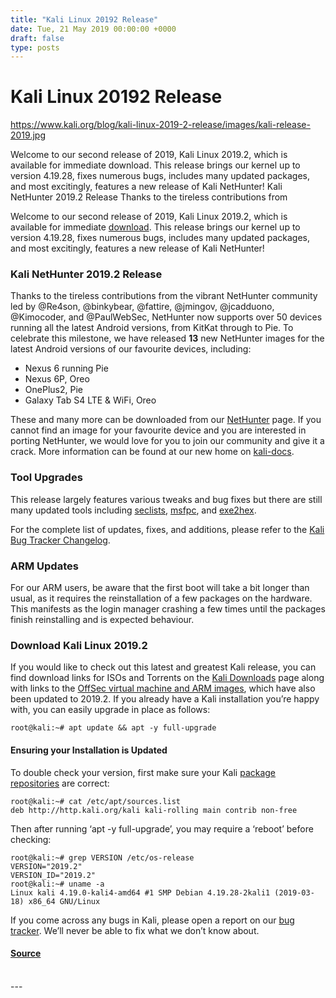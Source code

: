```yaml
---
title: "Kali Linux 20192 Release"
date: Tue, 21 May 2019 00:00:00 +0000
draft: false
type: posts
---
```

# Kali Linux 20192 Release

https://www.kali.org/blog/kali-linux-2019-2-release/images/kali-release-2019.jpg



Welcome to our second release of 2019, Kali Linux 2019.2, which is available for immediate download. This release brings our kernel up to version 4.19.28, fixes numerous bugs, includes many updated packages, and most excitingly, features a new release of Kali NetHunter! Kali NetHunter 2019.2 Release Thanks to the tireless contributions from

Welcome to our second release of 2019, Kali Linux 2019.2, which is available for immediate [download](https://www.kali.org/get-kali/). This release brings our kernel up to version 4.19.28, fixes numerous bugs, includes many updated packages, and most excitingly, features a new release of Kali NetHunter!

### Kali NetHunter 2019.2 Release

Thanks to the tireless contributions from the vibrant NetHunter community led by @Re4son, @binkybear, @fattire, @jmingov, @jcadduono, @Kimocoder, and @PaulWebSec, NetHunter now supports over 50 devices running all the latest Android versions, from KitKat through to Pie. To celebrate this milestone, we have released **13** new NetHunter images for the latest Android versions of our favourite devices, including:

-   Nexus 6 running Pie
-   Nexus 6P, Oreo
-   OnePlus2, Pie
-   Galaxy Tab S4 LTE & WiFi, Oreo

These and many more can be downloaded from our [NetHunter](https://www.kali.org/get-kali/#kali-mobile) page. If you cannot find an image for your favourite device and you are interested in porting NetHunter, we would love for you to join our community and give it a crack. More information can be found at our new home on [kali-docs](https://www.kali.org/docs/nethunter/).

### Tool Upgrades

This release largely features various tweaks and bug fixes but there are still many updated tools including [seclists](https://pkg.kali.org/pkg/seclists), [msfpc](https://pkg.kali.org/pkg/msfpc), and [exe2hex](https://pkg.kali.org/pkg/exe2hexbat).

For the complete list of updates, fixes, and additions, please refer to the [Kali Bug Tracker Changelog](https://bugs.kali.org/changelog_page.php).

### ARM Updates

For our ARM users, be aware that the first boot will take a bit longer than usual, as it requires the reinstallation of a few packages on the hardware. This manifests as the login manager crashing a few times until the packages finish reinstalling and is expected behaviour.

### Download Kali Linux 2019.2

If you would like to check out this latest and greatest Kali release, you can find download links for ISOs and Torrents on the [Kali Downloads](https://www.kali.org/get-kali/) page along with links to the [OffSec virtual machine and ARM images](https://www.kali.org/get-kali/#kali-vm), which have also been updated to 2019.2. If you already have a Kali installation you’re happy with, you can easily upgrade in place as follows:

```console
root@kali:~# apt update && apt -y full-upgrade
```

#### Ensuring your Installation is Updated

To double check your version, first make sure your Kali [package repositories](https://www.kali.org/docs/general-use/kali-linux-sources-list-repositories/) are correct:

```console
root@kali:~# cat /etc/apt/sources.list
deb http://http.kali.org/kali kali-rolling main contrib non-free
```

Then after running ‘apt -y full-upgrade’, you may require a ‘reboot’ before checking:

```console
root@kali:~# grep VERSION /etc/os-release
VERSION="2019.2"
VERSION_ID="2019.2"
root@kali:~# uname -a
Linux kali 4.19.0-kali4-amd64 #1 SMP Debian 4.19.28-2kali1 (2019-03-18) x86_64 GNU/Linux
```

If you come across any bugs in Kali, please open a report on our [bug tracker](https://bugs.kali.org/main_page.php). We’ll never be able to fix what we don’t know about.

#### [Source](https://www.kali.org/blog/kali-linux-2019-2-release/)

<br/>
---

